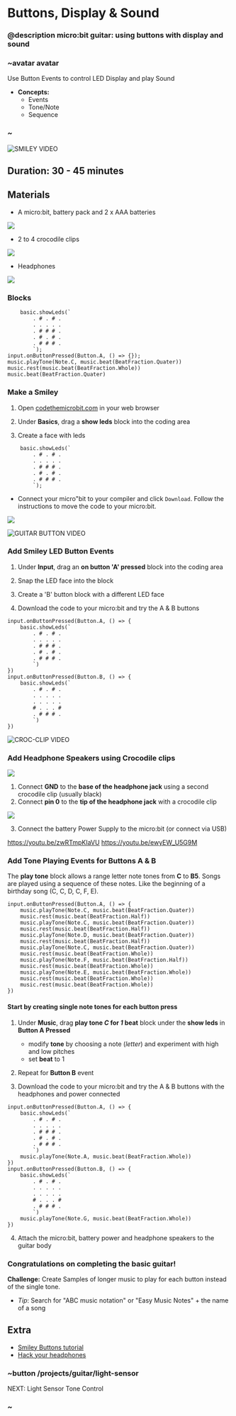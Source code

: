 # Buttons, Display & Sound
### @description micro:bit guitar: using buttons with display and sound

### ~avatar avatar
Use Button Events to control LED Display and play Sound  
* **Concepts:**
     * Events
     * Tone/Note
     * Sequence

### ~

![SMILEY VIDEO]()

## Duration: 30 - 45 minutes

## Materials

* A micro:bit, battery pack and 2 x AAA batteries

![](/static/mb/projects/guitar/microbit.jpg)

* 2 to 4 crocodile clips

![](/static/mb/projects/guitar/crocclips.jpg)

* Headphones

![](/static/mb/projects/guitar/headphones.jpg)

### Blocks

```cards
    basic.showLeds(`
        . # . # .
        . . . . .
        . # # # .
        . # . # .
        . # # # .
        `);
input.onButtonPressed(Button.A, () => {});
music.playTone(Note.C, music.beat(BeatFraction.Quater))
music.rest(music.beat(BeatFraction.Whole))
music.beat(BeatFraction.Quater)
```

### Make a Smiley

1) Open [codethemicrobit.com](https://codethemicrobit.com) in your web browser  

2) Under **Basics**, drag a **show leds** block into the coding area  

3) Create a face with leds  

```blocks
    basic.showLeds(`
        . # . # .
        . . . . .
        . # # # .
        . # . # .
        . # # # .
        `);
```  
* Connect your micro"bit to your compiler and click ``Download``. Follow the instructions to move the code to your micro:bit.

![](/static/mb/projects/guitar/connectmicrobit.jpg)

![GUITAR BUTTON VIDEO]()

### Add Smiley LED Button Events  
1) Under **Input**, drag an **on button 'A' pressed** block into the coding area  

2) Snap the LED face into the block  

3) Create a 'B' button block with a different LED face   

4) Download the code to your micro:bit and try the A & B buttons  

```blocks
input.onButtonPressed(Button.A, () => {
    basic.showLeds(`
        . # . # .
        . . . . .
        . # # # .
        . # . # .
        . # # # .
        `)
})
input.onButtonPressed(Button.B, () => {
    basic.showLeds(`
        . # . # .
        . . . . .
        . . . . .
        # . . . #
        . # # # .
        `)
})
```

![CROC-CLIP VIDEO]() 

### Add Headphone Speakers using Crocodile clips

![](/static/mb/projects/guitar/crocclipintoboard.jpg)  

1) Connect **GND** to the **base of the headphone jack** using a second crocodile clip (usually black)  
2) Connect **pin 0** to the **tip of the headphone jack** with a crocodile clip  

![](/static/mb/projects/guitar/jacktocrocs.jpg)

3) Connect the battery Power Supply to the micro:bit (or connect via USB)  

https://youtu.be/zwRTmpKIaVU
https://youtu.be/ewyEW_U5G9M

### Add Tone Playing Events for Buttons A & B

The **play tone** block allows a range letter note tones from **C** to **B5**.  Songs are played using a sequence of these notes.
  Like the beginning of a birthday song (C, C, D, C, F, E).
```blocks
input.onButtonPressed(Button.A, () => {
    music.playTone(Note.C, music.beat(BeatFraction.Quater))
    music.rest(music.beat(BeatFraction.Half))
    music.playTone(Note.C, music.beat(BeatFraction.Quater))
    music.rest(music.beat(BeatFraction.Half))
    music.playTone(Note.D, music.beat(BeatFraction.Quater))
    music.rest(music.beat(BeatFraction.Half))
    music.playTone(Note.C, music.beat(BeatFraction.Quater))
    music.rest(music.beat(BeatFraction.Whole))
    music.playTone(Note.F, music.beat(BeatFraction.Half))
    music.rest(music.beat(BeatFraction.Whole))
    music.playTone(Note.E, music.beat(BeatFraction.Whole))
    music.rest(music.beat(BeatFraction.Whole))
    music.rest(music.beat(BeatFraction.Whole))
})
```
#### Start by creating single note tones for each button press

1) Under **Music**, drag **play tone *C* for *1* beat** block under the **show leds** in **Button A Pressed**  
   - modify **tone** by choosing a note (*letter*) and experiment with high and low pitches  
   - set **beat** to 1  

2) Repeat for **Button B** event  

3) Download the code to your micro:bit and try the A & B buttons with the headphones and power connected  
```blocks
input.onButtonPressed(Button.A, () => {
    basic.showLeds(`
        . # . # .
        . . . . .
        . # # # .
        . # . # .
        . # # # .
        `)
    music.playTone(Note.A, music.beat(BeatFraction.Whole))
})
input.onButtonPressed(Button.B, () => {
    basic.showLeds(`
        . # . # .
        . . . . .
        . . . . .
        # . . . #
        . # # # .
        `)
    music.playTone(Note.G, music.beat(BeatFraction.Whole))
})
```
4) Attach the micro:bit, battery power and headphone speakers to the guitar body 
  
### Congratulations on completing the basic guitar!   
**Challenge:** Create Samples of longer music to play for each button instead of the single tone.
  - *Tip*: Search for "ABC music notation" or "Easy Music Notes" + the name of a song

## Extra

  * [Smiley Buttons tutorial](/projects/smiley-buttons)
  * [Hack your headphones](/projects/hack-your-headphones)


### ~button /projects/guitar/light-sensor
NEXT: Light Sensor Tone Control
### ~